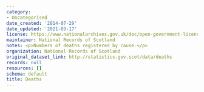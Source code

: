 ```yaml
---
category:
- Uncategorised
date_created: '2014-07-29'
date_updated: '2021-03-17'
license: https://www.nationalarchives.gov.uk/doc/open-government-licence/version/3/
maintainer: National Records of Scotland
notes: <p>Numbers of deaths registered by cause.</p>
organization: National Records of Scotland
original_dataset_link: http://statistics.gov.scot/data/deaths
records: null
resources: []
schema: default
title: Deaths
---
```

